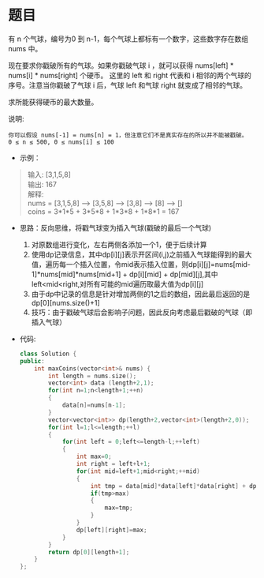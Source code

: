 # 题目
有 n 个气球，编号为0 到 n-1，每个气球上都标有一个数字，这些数字存在数组 nums 中。

现在要求你戳破所有的气球。如果你戳破气球 i ，就可以获得 nums[left] * nums[i] * nums[right] 个硬币。 这里的 left 和 right 代表和 i 相邻的两个气球的序号。注意当你戳破了气球 i 后，气球 left 和气球 right 就变成了相邻的气球。

求所能获得硬币的最大数量。

说明:

    你可以假设 nums[-1] = nums[n] = 1，但注意它们不是真实存在的所以并不能被戳破。
    0 ≤ n ≤ 500, 0 ≤ nums[i] ≤ 100

* 示例：
>输入: [3,1,5,8]<br>
输出: 167 <br>
解释: <br>
nums = [3,1,5,8] --> [3,5,8] -->   [3,8]   -->  [8]  --> []<br>
coins =  3\*1\*5      +  3\*5\*8    +  1\*3\*8      + 1\*8\*1   = 167

* 思路：反向思维，将戳气球变为插入气球(戳破的最后一个气球)
    1. 对原数组进行变化，左右两侧各添加一个1，便于后续计算
    2. 使用dp记录信息，其中dp[i][j]表示开区间(i,j)之前插入气球能得到的最大值，遍历每一个插入位置，令mid表示插入位置，则dp[i][j]=nums[mid-1]\*nums[mid]\*nums[mid+1] + dp[i][mid] + dp[mid][j],其中left<mid<right,对所有可能的mid遍历取最大值为dp[i][j]
    3. 由于dp中记录的信息是针对增加两侧的1之后的数组，因此最后返回的是dp[0][nums.size()+1]
    4. 技巧：由于戳破气球后会影响子问题，因此反向考虑最后戳破的气球（即插入气球）

* 代码:
    ```C++
    class Solution {
    public:
        int maxCoins(vector<int>& nums) {
            int length = nums.size();
            vector<int> data (length+2,1);
            for(int n=1;n<length+1;++n)
            {
                data[n]=nums[n-1];
            }
            vector<vector<int>> dp(length+2,vector<int>(length+2,0));
            for(int l=1;l<=length;++l)
            {
                for(int left = 0;left<=length-l;++left)
                {
                    int max=0;
                    int right = left+l+1;
                    for(int mid=left+1;mid<right;++mid)
                    {
                        int tmp = data[mid]*data[left]*data[right] + dp[left][mid] + dp[mid][right];
                        if(tmp>max)
                        {
                            max=tmp;
                        }
                    }
                    dp[left][right]=max;
                }
            }
            return dp[0][length+1];
        }
    };
    ```